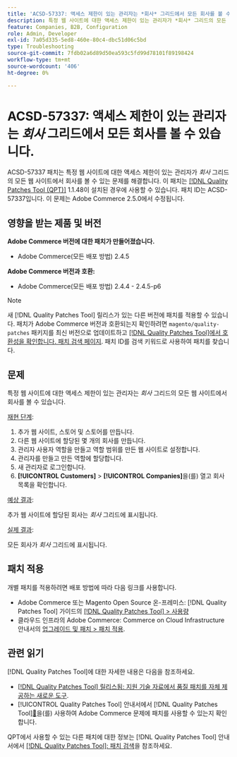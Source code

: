 ```yaml
---
title: 'ACSD-57337: 액세스 제한이 있는 관리자는 *회사* 그리드에서 모든 회사를 볼 수 있습니다.'
description: 특정 웹 사이트에 대한 액세스 제한이 있는 관리자가 *회사* 그리드의 모든 웹 사이트에서 회사를 볼 수 있는 Adobe Commerce 문제를 해결하려면 ACSD-57337 패치를 적용합니다.
feature: Companies, B2B, Configuration
role: Admin, Developer
exl-id: 7a05d335-5ed8-460e-80c4-dbc51d06c5bd
type: Troubleshooting
source-git-commit: 7fdb02a6d89d50ea593c5fd99d78101f89198424
workflow-type: tm+mt
source-wordcount: '406'
ht-degree: 0%

---
```


# ACSD-57337: 액세스 제한이 있는 관리자는 *회사* 그리드에서 모든 회사를 볼 수 있습니다.

ACSD-57337 패치는 특정 웹 사이트에 대한 액세스 제한이 있는 관리자가 *회사* 그리드의 모든 웹 사이트에서 회사를 볼 수 있는 문제를 해결합니다. 이 패치는 [[!DNL Quality Patches Tool (QPT)]](https://experienceleague.adobe.com/ko/docs/commerce-operations/tools/quality-patches-tool/quality-patches-tool-to-self-serve-quality-patches) 1.1.48이 설치된 경우에 사용할 수 있습니다. 패치 ID는 ACSD-57337입니다. 이 문제는 Adobe Commerce 2.5.0에서 수정됩니다.

## 영향을 받는 제품 및 버전

**Adobe Commerce 버전에 대한 패치가 만들어졌습니다.**

* Adobe Commerce(모든 배포 방법) 2.4.5

**Adobe Commerce 버전과 호환:**

* Adobe Commerce(모든 배포 방법) 2.4.4 - 2.4.5-p6

>[!NOTE]
>
>새 [!DNL Quality Patches Tool] 릴리스가 있는 다른 버전에 패치를 적용할 수 있습니다. 패치가 Adobe Commerce 버전과 호환되는지 확인하려면 `magento/quality-patches` 패키지를 최신 버전으로 업데이트하고 [[!DNL Quality Patches Tool]에서 호환성을 확인합니다. 패치 검색 페이지](https://experienceleague.adobe.com/tools/commerce-quality-patches/index.html?lang=ko). 패치 ID를 검색 키워드로 사용하여 패치를 찾습니다.

## 문제

특정 웹 사이트에 대한 액세스 제한이 있는 관리자는 *회사* 그리드의 모든 웹 사이트에서 회사를 볼 수 있습니다.

<u>재현 단계</u>:

1. 추가 웹 사이트, 스토어 및 스토어를 만듭니다.
1. 다른 웹 사이트에 할당된 몇 개의 회사를 만듭니다.
1. 관리자 사용자 역할을 만들고 역할 범위를 만든 웹 사이트로 설정합니다.
1. 관리자를 만들고 만든 역할에 할당합니다.
1. 새 관리자로 로그인합니다.
1. **[!UICONTROL Customers]** > **[!UICONTROL Companies]**&#x200B;을(를) 열고 회사 목록을 확인합니다.

<u>예상 결과</u>:

추가 웹 사이트에 할당된 회사는 *회사* 그리드에 표시됩니다.

<u>실제 결과</u>:

모든 회사가 *회사* 그리드에 표시됩니다.

## 패치 적용

개별 패치를 적용하려면 배포 방법에 따라 다음 링크를 사용합니다.

* Adobe Commerce 또는 Magento Open Source 온-프레미스: [!DNL Quality Patches Tool] 가이드의 [[!DNL Quality Patches Tool] > 사용량](/help/tools/quality-patches-tool/usage.md)
* 클라우드 인프라의 Adobe Commerce: Commerce on Cloud Infrastructure 안내서의 [업그레이드 및 패치 > 패치 적용](https://experienceleague.adobe.com/docs/commerce-cloud-service/user-guide/develop/upgrade/apply-patches.html?lang=ko).

## 관련 읽기

[!DNL Quality Patches Tool]에 대한 자세한 내용은 다음을 참조하세요.

* [[!DNL Quality Patches Tool] 릴리스됨: 지원 기술 자료에서 품질 패치를 자체 제공하는 새로운 도구](https://experienceleague.adobe.com/ko/docs/commerce-operations/tools/quality-patches-tool/quality-patches-tool-to-self-serve-quality-patches).
* [!UICONTROL Quality Patches Tool] 안내서에서  [!DNL Quality Patches Tool][&#128279;](/help/tools/quality-patches-tool/patches-available-in-qpt/check-patch-for-magento-issue-with-magento-quality-patches.md)을(를) 사용하여 Adobe Commerce 문제에 패치를 사용할 수 있는지 확인합니다.


QPT에서 사용할 수 있는 다른 패치에 대한 정보는 [!DNL Quality Patches Tool] 안내서에서 [[!DNL Quality Patches Tool]: 패치 검색](https://experienceleague.adobe.com/tools/commerce-quality-patches/index.html?lang=ko)을 참조하세요.
